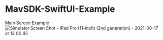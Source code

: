 # MavSDK-SwiftUI-Example
Main Screen Example
![Simulator Screen Shot - iPad Pro (11-inch) (2nd generation) - 2021-06-17 at 13 00 45](https://user-images.githubusercontent.com/15242786/122464761-158e5880-cf6c-11eb-9b72-671ca75619f3.png)


